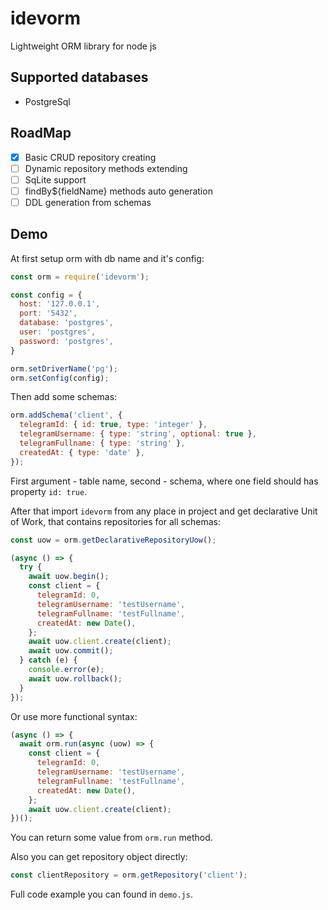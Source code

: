 # idevorm
Lightweight ORM library for node js

## Supported databases
* PostgreSql

## RoadMap
- [x] Basic CRUD repository creating
- [ ] Dynamic repository methods extending
- [ ] SqLite support
- [ ] findBy${fieldName} methods auto generation
- [ ] DDL generation from schemas

## Demo

At first setup orm with db name and it's config:
```js
const orm = require('idevorm');

const config = {
  host: '127.0.0.1',
  port: '5432',
  database: 'postgres',
  user: 'postgres',
  password: 'postgres',
}

orm.setDriverName('pg');
orm.setConfig(config);
```

Then add some schemas:
```js
orm.addSchema('client', {
  telegramId: { id: true, type: 'integer' },
  telegramUsername: { type: 'string', optional: true },
  telegramFullname: { type: 'string' },
  createdAt: { type: 'date' },
});
```
First argument - table name, second - schema, where one field should has
property `id: true`.

After that import `idevorm` from any place in project and get declarative
Unit of Work, that contains repositories for all schemas:
```js
const uow = orm.getDeclarativeRepositoryUow();

(async () => {
  try {
    await uow.begin();
    const client = {
      telegramId: 0,
      telegramUsername: 'testUsername',
      telegramFullname: 'testFullname',
      createdAt: new Date(),
    };
    await uow.client.create(client);
    await uow.commit();
  } catch (e) {
    console.error(e);
    await uow.rollback();
  }
});
```

Or use more functional syntax:
```js
(async () => {
  await orm.run(async (uow) => {
    const client = {
      telegramId: 0,
      telegramUsername: 'testUsername',
      telegramFullname: 'testFullname',
      createdAt: new Date(),
    };
    await uow.client.create(client);
})();
```
You can return some value from `orm.run` method.

Also you can get repository object directly:
```js
const clientRepository = orm.getRepository('client');
```

Full code example you can found in `demo.js`.
